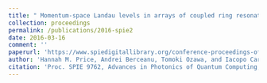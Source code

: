 ```yaml
---
title: " Momentum-space Landau levels in arrays of coupled ring resonators"
collection: proceedings
permalink: /publications/2016-spie2
date: 2016-03-16
comment: ''
paperurl: 'https://www.spiedigitallibrary.org/conference-proceedings-of-spie/9762/1/Momentum-space-Landau-levels-in-arrays-of-coupled-ring-resonators/10.1117/12.2218615.short'
author: 'Hannah M. Price, Andrei Berceanu, Tomoki Ozawa, and Iacopo Carusotto'
citation: 'Proc. SPIE 9762, Advances in Photonics of Quantum Computing, Memory, and Communication IX, 97620W (March 16, 2016)'
---
```

